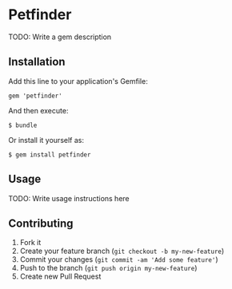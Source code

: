 # Petfinder

TODO: Write a gem description

## Installation

Add this line to your application's Gemfile:

    gem 'petfinder'

And then execute:

    $ bundle

Or install it yourself as:

    $ gem install petfinder

## Usage

TODO: Write usage instructions here

## Contributing

1. Fork it
2. Create your feature branch (`git checkout -b my-new-feature`)
3. Commit your changes (`git commit -am 'Add some feature'`)
4. Push to the branch (`git push origin my-new-feature`)
5. Create new Pull Request

